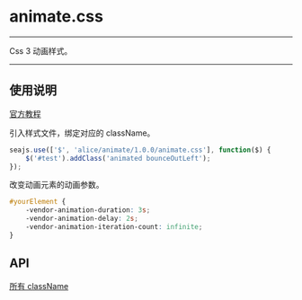 # animate.css

---

Css 3 动画样式。

---


## 使用说明

[官方教程](https://github.com/daneden/animate.css)

引入样式文件，绑定对应的 className。

```js
seajs.use(['$', 'alice/animate/1.0.0/animate.css'], function($) {
    $('#test').addClass('animated bounceOutLeft');
});
```

改变动画元素的动画参数。

```css
#yourElement {
    -vendor-animation-duration: 3s;
    -vendor-animation-delay: 2s;
    -vendor-animation-iteration-count: infinite;
}
```

## API

[所有 className](http://daneden.me/animate/)

